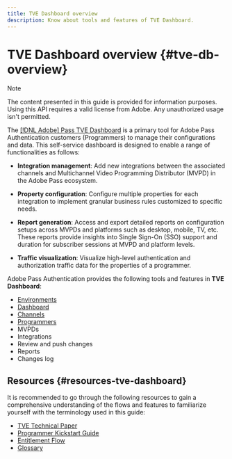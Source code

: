 ```yaml
---
title: TVE Dashboard overview
description: Know about tools and features of TVE Dashboard.
---
```


# TVE Dashboard overview {#tve-db-overview}

>[!NOTE]
>
>The content presented in this guide is provided for information purposes. Using this API requires a valid license from Adobe. Any unauthorized usage isn't permitted.

The [[!DNL Adobe] Pass TVE Dashboard](https://console.auth.adobe.com/) is a primary tool for Adobe Pass Authentication customers (Programmers) to manage their configurations and data. This self-service dashboard is designed to enable a range of functionalities as follows:

* **Integration management**: Add new integrations between the associated channels and Multichannel Video Programming Distributor (MVPD) in the Adobe Pass ecosystem.

* **Property configuration**: Configure multiple properties for each integration to implement granular business rules customized to specific needs.

* **Report generation**: Access and export detailed reports on configuration setups across MVPDs and platforms such as desktop, mobile, TV, etc. These reports provide insights into Single Sign-On (SSO) support and duration for subscriber sessions at MVPD and platform levels.

* **Traffic visualization**: Visualize high-level authentication and authorization traffic data for the properties of a programmer. 

Adobe Pass Authentication provides the following tools and features in **TVE Dashboard**:

* [Environments](/help/authentication/work-with-environments.md)
* [Dashboard](/help/authentication/dashboard.md)
* [Channels](/help/authentication/channels.md)
* [Programmers](/help/authentication/programmers.md)
* MVPDs
* Integrations
* Review and push changes
* Reports
* Changes log

## Resources {#resources-tve-dashboard}

 It is recommended to go through the following resources to gain a comprehensive understanding of the flows and features to familiarize yourself with the terminology used in this guide:

* [TVE Technical Paper](/help/authentication/technical-paper.md)
* [Programmer Kickstart Guide](/help/authentication/programmer-kickstart-guide.md)
* [Entitlement Flow](/help/authentication/entitlement-flow.md)
* [Glossary](/help/authentication/glossary.md)

